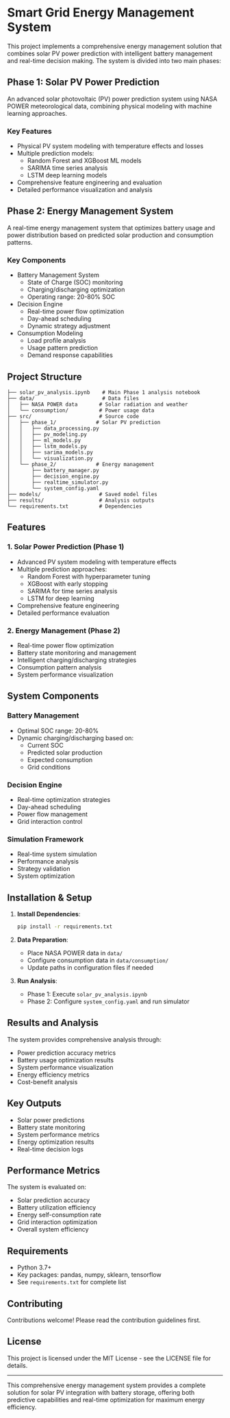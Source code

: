 # Smart Grid Energy Management System

This project implements a comprehensive energy management solution that combines solar PV power prediction with intelligent battery management and real-time decision making. The system is divided into two main phases:

## Phase 1: Solar PV Power Prediction

An advanced solar photovoltaic (PV) power prediction system using NASA POWER meteorological data, combining physical modeling with machine learning approaches.

### Key Features

- Physical PV system modeling with temperature effects and losses
- Multiple prediction models:
  - Random Forest and XGBoost ML models
  - SARIMA time series analysis
  - LSTM deep learning models
- Comprehensive feature engineering and evaluation
- Detailed performance visualization and analysis

## Phase 2: Energy Management System

A real-time energy management system that optimizes battery usage and power distribution based on predicted solar production and consumption patterns.

### Key Components

- Battery Management System
  - State of Charge (SOC) monitoring
  - Charging/discharging optimization
  - Operating range: 20-80% SOC
- Decision Engine
  - Real-time power flow optimization
  - Day-ahead scheduling
  - Dynamic strategy adjustment
- Consumption Modeling
  - Load profile analysis
  - Usage pattern prediction
  - Demand response capabilities

## Project Structure

```
├── solar_pv_analysis.ipynb    # Main Phase 1 analysis notebook
├── data/                      # Data files
│   ├── NASA POWER data       # Solar radiation and weather
│   └── consumption/          # Power usage data
├── src/                      # Source code
│   ├── phase_1/             # Solar PV prediction
│   │   ├── data_processing.py
│   │   ├── pv_modeling.py
│   │   ├── ml_models.py
│   │   ├── lstm_models.py
│   │   ├── sarima_models.py
│   │   └── visualization.py
│   └── phase_2/             # Energy management
│       ├── battery_manager.py
│       ├── decision_engine.py
│       ├── realtime_simulator.py
│       └── system_config.yaml
├── models/                   # Saved model files
├── results/                  # Analysis outputs
└── requirements.txt          # Dependencies
```

## Features

### 1. Solar Power Prediction (Phase 1)
- Advanced PV system modeling with temperature effects
- Multiple prediction approaches:
  - Random Forest with hyperparameter tuning
  - XGBoost with early stopping
  - SARIMA for time series analysis
  - LSTM for deep learning
- Comprehensive feature engineering
- Detailed performance evaluation

### 2. Energy Management (Phase 2)
- Real-time power flow optimization
- Battery state monitoring and management
- Intelligent charging/discharging strategies
- Consumption pattern analysis
- System performance visualization

## System Components

### Battery Management
- Optimal SOC range: 20-80%
- Dynamic charging/discharging based on:
  - Current SOC
  - Predicted solar production
  - Expected consumption
  - Grid conditions

### Decision Engine
- Real-time optimization strategies
- Day-ahead scheduling
- Power flow management
- Grid interaction control

### Simulation Framework
- Real-time system simulation
- Performance analysis
- Strategy validation
- System optimization

## Installation & Setup

1. **Install Dependencies**:
   ```bash
   pip install -r requirements.txt
   ```

2. **Data Preparation**: 
   - Place NASA POWER data in `data/`
   - Configure consumption data in `data/consumption/`
   - Update paths in configuration files if needed

3. **Run Analysis**:
   - Phase 1: Execute `solar_pv_analysis.ipynb`
   - Phase 2: Configure `system_config.yaml` and run simulator

## Results and Analysis

The system provides comprehensive analysis through:
- Power prediction accuracy metrics
- Battery usage optimization results
- System performance visualization
- Energy efficiency metrics
- Cost-benefit analysis

## Key Outputs

- Solar power predictions
- Battery state monitoring
- System performance metrics
- Energy optimization results
- Real-time decision logs

## Performance Metrics

The system is evaluated on:
- Solar prediction accuracy
- Battery utilization efficiency
- Energy self-consumption rate
- Grid interaction optimization
- Overall system efficiency

## Requirements

- Python 3.7+
- Key packages: pandas, numpy, sklearn, tensorflow
- See `requirements.txt` for complete list

## Contributing

Contributions welcome! Please read the contribution guidelines first.

## License

This project is licensed under the MIT License - see the LICENSE file for details.

---

This comprehensive energy management system provides a complete solution for solar PV integration with battery storage, offering both predictive capabilities and real-time optimization for maximum energy efficiency.